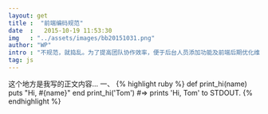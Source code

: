 ```yaml
---
layout: get
title :  "前端编码规范"
date  :   2015-10-19 11:53:30
img   : "../assets/images/bb20151031.png"
author: "WP"
intro : "不规范，就捣乱。为了提高团队协作效率，便于后台人员添加功能及前端后期优化维护，输出高质量的文档，特总结此规范文档，本规范文档一经确认，前端开发人员必须按本文档规范进行前台页面开发。"
tag: js
---
```

这个地方是我写的正文内容...
一、
{% highlight ruby %}
def print_hi(name)
  puts "Hi, #{name}"
end
print_hi('Tom')
#=> prints 'Hi, Tom' to STDOUT.
{% endhighlight %}